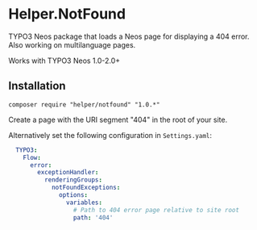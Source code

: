 Helper.NotFound
===============

TYPO3 Neos package that loads a Neos page for displaying a 404 error. Also working on multilanguage pages.

Works with TYPO3 Neos 1.0-2.0+

Installation
------------
```composer require "helper/notfound" "1.0.*"```

Create a page with the URI segment "404" in the root of your site.

Alternatively set the following configuration in ``Settings.yaml``:

```yaml
  TYPO3:
    Flow:
      error:
        exceptionHandler:
          renderingGroups:
            notFoundExceptions:
              options:
                variables:
                  # Path to 404 error page relative to site root
                  path: '404'
```
